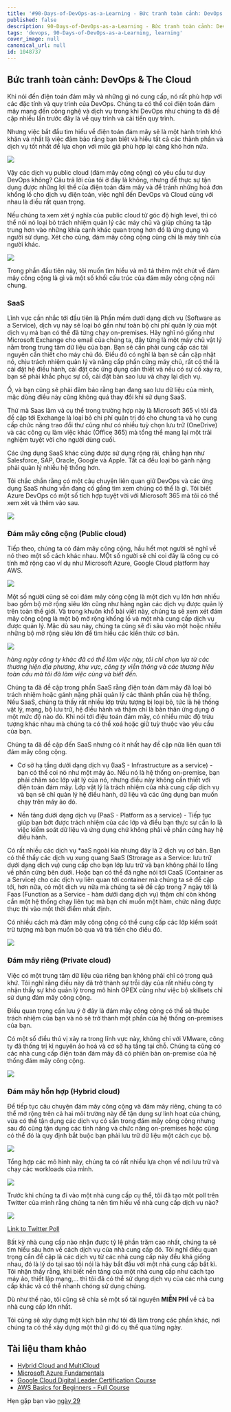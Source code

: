 ```yaml
---
title: '#90-Days-of-DevOps-as-a-Learning - Bức tranh toàn cảnh: DevOps & The Cloud - Ngày 28'
published: false
description: 90-Days-of-DevOps-as-a-Learning - Bức tranh toàn cảnh: DevOps & The Cloud
tags: 'devops, 90-Days-of-DevOps-as-a-Learning, learning'
cover_image: null
canonical_url: null
id: 1048737
---
```


## Bức tranh toàn cảnh: DevOps & The Cloud

Khi nói đến điện toán đám mây và những gì nó cung cấp, nó rất phù hợp với các đặc tính và quy trình của DevOps. Chúng ta có thể coi điện toán đám mây mang đến công nghệ và dịch vụ trong khi DevOps như chúng ta đã đề cập nhiều lần trước đây là về quy trình và cải tiến quy trình.

Nhưng việc bắt đầu tìm hiểu về điện toán đám mây sẽ là một hành trình khó khăn và nhất là việc đảm bảo rằng bạn biết và hiểu tất cả các thành phần và dịch vụ tốt nhất để lựa chọn với mức giá phù hợp lại càng khó hơn nữa.

![](../../Days/Images/Day28_Cloud1.png)

Vậy các dịch vụ public cloud (đám mây công cộng) có yêu cầu tư duy DevOps không? Câu trả lời của tôi ở đây là không, nhưng để thực sự tận dụng được những lợi thế của điện toán đám mây và để tránh những hoá đơn khổng lồ cho dịch vụ điện toán, việc nghĩ đến DevOps và Cloud cùng với nhau là điều rất quan trọng.

Nếu chúng ta xem xét ý nghĩa của public cloud từ góc độ high level, thì có thể nói nó loại bỏ trách nhiệm quản lý các máy chủ và giúp chúng ta tập trung hơn vào những khía cạnh khác quan trọng hơn đó là ứng dụng và người sử dụng. Xét cho cùng, đám mây công cộng cũng chỉ là máy tính của người khác. 

![](../../Days/Images/Day28_Cloud2.png)

Trong phần đầu tiên này, tôi muốn tìm hiểu và mô tả thêm một chút về đám mây công cộng là gì và một số khối cấu trúc của đám mây công cộng nói chung.

### SaaS

Lĩnh vực cần nhắc tới đầu tiên là Phần mềm dưới dạng dịch vụ (Software as a Service), dịch vụ này sẽ loại bỏ gần như toàn bộ chi phí quản lý của một dịch vụ mà bạn có thể đã từng chạy on-premises. Hãy nghĩ nó giống như Microsoft Exchange cho email của chúng ta, đây từng là một máy chủ vật lý nằm trong trung tâm dữ liệu của bạn. Bạn sẽ cần phải cung cấp các tài nguyên cần thiết cho máy chủ đó. Điều đó có nghĩ là bạn sẽ cần cập nhật nó, chịu trách nhiệm quản lý và nâng cấp phần cứng máy chủ, rất có thể là cài đặt hệ điều hành, cài đặt các ứng dụng cần thiết và nếu có sự cố xảy ra, bạn sẽ phải khắc phục sự cố, cài đặt bản sao lưu và chạy lại dịch vụ.

Ồ, và bạn cũng sẽ phải đảm bảo rằng bạn đang sao lưu dữ liệu của mình, mặc dùng điều này cũng không quá thay đổi khi sử dụng SaaS.

Thứ mà Saas làm và cụ thể trong trường hợp này là Microsoft 365 vì tôi đã đề cập tới Exchange là loại bỏ chi phí quản trị đó cho chung ta và họ cung cấp chức năng trao đổi thư cũng như có nhiều tuỳ chọn lưu trữ (OneDrive) và các công cụ làm việc khác (Office 365) mà tổng thể mang lại một trải nghiệm tuyệt vời cho người dùng cuối.

Các ứng dụng SaaS khác cũng được sử dụng rộng rãi, chẳng hạn như Salesforce, SAP, Oracle, Google và Apple. Tất cả đều loại bỏ gánh nặng phải quản lý nhiều hệ thống hơn.

Tôi chắc chắn rằng có một câu chuyện liên quan giữ DevOps và các ứng dụng SaaS nhưng vẫn đang cố gắng tìm xem chúng có thể là gì. Tôi biết Azure DevOps có một số tích hợp tuyệt vời với Microsoft 365 mà tôi có thể xem xét và thêm vào sau.

![](../../Days/Images/Day28_Cloud3.png)

### Đám mây công cộng (Public cloud)

Tiếp theo, chúng ta có đám mây công cộng, hầu hết mọt người sẽ nghĩ về nó theo một số cách khác nhau. MỘt số người sẽ chỉ coi đây là công cụ có tính mở rộng cao ví dụ như Microsoft Azure, Google Cloud platform hay AWS.

![](../../Days/Images/Day28_Cloud4.png)

Một số người cũng sẽ coi đám mây công cộng là một dịch vụ lớn hơn nhiều bao gồm bộ mở rộng siêu lớn cũng như hàng ngàn các dịch vụ được quản lý trên toàn thế giới. Và trong khuôn khổ bài viết này, chúng ta sẽ xem xét đám mây công cộng là một bộ mở rộng khổng lồ và một nhà cung cấp dịch vụ được quản lý. Mặc dù sau này, chúng ta cũng sẽ đi sâu vào một hoặc nhiều những bộ mở rộng siêu lớn để tìm hiểu các kiến thức cơ bản.

![](../../Days/Images/Day28_Cloud5.png)

_hàng ngày công ty khác đã có thể làm việc này, tôi chỉ chọn lựa từ các thương hiện địa phương, khu vực, công ty viễn thông và các thương hiệu toàn cầu mà tôi đã làm việc cùng và biết đến._

Chúng ta đã đề cập trong phần SaaS rằng điện toán đám mây đã loại bỏ trách nhiệm hoặc gánh nặng phải quản lý các thành phần của hệ thống. Nếu SaaS, chúng ta thấy rất nhiều lớp trừu tượng bị loại bỏ, tức là hệ thống vật lý, mạng, bộ lưu trữ, hệ điều hành và thậm chí là bản thân ứng dụng ở một mức độ nào đó. Khi nói tới điệu toán đám mây, có nhiều mức độ trừu tượng khác nhau mà chúng ta có thể xoá hoặc giữ tuỳ thuộc vào yêu cầu của bạn.

Chúng ta đã đề cập đến SaaS nhưng có ít nhất hay đề cập nữa liên quan tới đám mây công cộng.

- Cơ sở hạ tầng dưới dạng dịch vụ (IaaS - Infrastructure as a service) - bạn có thể coi nó như một máy ảo. Nếu nó là hệ thống on-premise, bạn phải chăm sóc lớp vật lý của nó, nhưng điều này không cần thiết với điện toán đám mây. Lớp vật lý là trách nhiệm của nhà cung cấp dịch vụ và bạn sẽ chỉ quản lý hệ điều hành, dữ liệu và các ứng dụng bạn muốn chạy trên máy ảo đó.

- Nền tảng dưới dạng dịch vụ (PaaS - Platform as a service) - Tiếp tục giúp bạn bớt được trách nhiệm của các lớp và điều bạn thực sự cần lo là việc kiểm soát dữ liệu và ứng dụng chứ không phải về phần cứng hay hệ điều hành.

Có rất nhiều các dịch vụ *aaS ngoài kia nhưng đây là 2 dịch vụ cơ bản. Bạn có thể thấy các dịch vụ xung quang SaaS (Strorage as a Service: lưu trữ dưới dạng dịch vụ) cung cấp cho bạn lớp lưu trữ và bạn không phải lo lắng về phần cứng bên dưới. Hoặc bạn có thể đã nghe nói tới CaaS (Container as a Service) cho các dịch vụ liên quan tới container mà chúng ta sẽ đề cập tới, hơn nữa, có một dịch vụ nữa mà chúng ta sẽ đề cập trong 7 ngày tới là Faas (Function as a Service - hàm dưới dạng dịch vụ) thậm chí còn không cần một hệ thống chạy liên tục mà bạn chỉ muốn một hàm, chức năng được thực thi vào một thời điểm nhất định.

Có nhiều cách mà đám mây công cộng có thể cung cấp các lớp kiểm soát trừ tượng mà bạn muốn bỏ qua và trả tiền cho điều đó.

![](../../Days/Images/Day28_Cloud6.png)

### Đám mây riêng (Private cloud)

Việc có một trung tâm dữ liệu của riêng bạn không phải chỉ có trong quá khứ.  Tôi nghĩ rằng điều này đã trở thành sự trỗi dậy của rất nhiều công ty nhận thấy sự khó quản lý trong mô hình OPEX cũng như việc bộ skillsets chỉ sử dụng đám mây công cộng.

Điều quan trọng cần lưu ý ở đây là đám mây công cộng có thể sẽ thuộc trách nhiệm của bạn và nó sẽ trở thành một phần của hệ thống on-premises của bạn. 

Có một số điều thú vị xảy ra trong lĩnh vực này, không chỉ với VMware, công ty đã thống trị kỉ nguyên ảo hoá và cơ sở hạ tầng tại chỗ. Chúng ta cũng có các nhà cung cấp điện toán đám mây đã có phiên bản on-premise của hệ thống đám mây công cộng.

![](../../Days/Images/Day28_Cloud7.png)

### Đám mây hỗn hợp (Hybrid cloud)

Để tiếp tục câu chuyện đám mây công cộng và đám mây riêng, chúng ta có thể mở rộng trên cả hai môi trường này để tận dụng sự linh hoạt của chúng, vừa có thể tận dụng các dịch vụ có sẵn trong đám mây công cộng nhưng sau đó cũng tận dụng các tính năng và chức năng on-premises hoặc cũng có thể đó là quy định bắt buộc bạn phải lưu trữ dữ liệu một cách cục bộ. 

![](../../Days/Images/Day28_Cloud8.png)

Tổng hợp các mô hình này, chúng ta có rất nhiều lựa chọn về nơi lưu trữ và chạy các workloads của mình.

![](../../Days/Images/Day28_Cloud9.png)

Trước khi chúng ta đi vào một nhà cung cấp cụ thể, tôi đã tạo một poll trên Twitter của mình rằng chúng ta nên tìm hiểu về nhà cung cấp dịch vụ nào? 

![](../../Days/Images/Day28_Cloud10.png)

[Link to Twitter Poll](https://twitter.com/nholuong/status/1486814904510259208?s=20&t=x2n6QhyOXSUs7Pq0itdIIQ)

Bất kỳ nhà cung cấp nào nhận được tỷ lệ phần trăm cao nhất, chúng ta sẽ tìm hiểu sâu hơn về cách dịch vụ của nhà cung cấp đó. Tôi nghĩ điều quan trọng cần đề cập là các dịch vụ từ các nhà cung cấp này đều khá giống nhau, đó là lý do tại sao tôi nói là hãy bắt đầu với một nhà cung cấp bất kì. Tôi nhận thấy rằng, khi biết nền tảng của một nhà cung cấp như cách tạo máy ảo, thiết lập mạng,... thì tôi đã có thể sử dụng dịch vụ của các nhà cung cấp khác và có thể nhanh chóng sử dụng chúng.

Dù như thế nào, tôi cũng sẽ chia sẻ một số tài nguyên **MIỄN PHÍ** về cả ba nhà cung cấp lớn nhất.

Tôi cũng sẽ xây dựng một kịch bản như tôi đã làm trong các phần khác, nơi chúng ta có thể xây dựng một thứ gì đó cụ thể qua từng ngày.

## Tài liệu tham khảo

- [Hybrid Cloud and MultiCloud](https://www.youtube.com/watch?v=qkj5W98Xdvw)
- [Microsoft Azure Fundamentals](https://www.youtube.com/watch?v=NKEFWyqJ5XA&list=WL&index=130&t=12s)
- [Google Cloud Digital Leader Certification Course](https://www.youtube.com/watch?v=UGRDM86MBIQ&list=WL&index=131&t=10s)
- [AWS Basics for Beginners - Full Course](https://www.youtube.com/watch?v=ulprqHHWlng&t=5352s)

Hẹn gặp bạn vào [ngày 29](day29.md)
